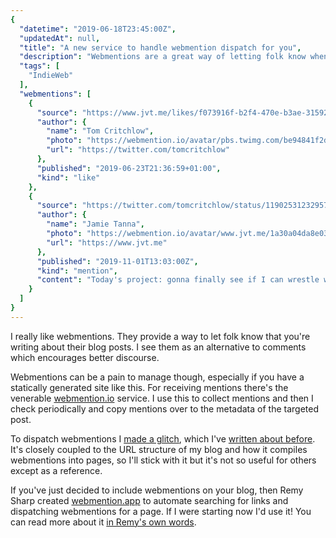 ```yaml
---
{
  "datetime": "2019-06-18T23:45:00Z",
  "updatedAt": null,
  "title": "A new service to handle webmention dispatch for you",
  "description": "Webmentions are a great way of letting folk know when you're talking about their content on your own blog, but they can be a little fiddly to implement. A new service from Remy Sharp automates the dispatch side for you!",
  "tags": [
    "IndieWeb"
  ],
  "webmentions": [
    {
      "source": "https://www.jvt.me/likes/f073916f-b2f4-470e-b3ae-31592b891978/",
      "author": {
        "name": "Tom Critchlow",
        "photo": "https://webmention.io/avatar/pbs.twimg.com/be94841f2d39d8ad4bb203e509496913472a6d19e79122f723c090b0a5e7cfd6.jpg",
        "url": "https://twitter.com/tomcritchlow"
      },
      "published": "2019-06-23T21:36:59+01:00",
      "kind": "like"
    },
    {
      "source": "https://twitter.com/tomcritchlow/status/1190253123295744000",
      "author": {
        "name": "Jamie Tanna",
        "photo": "https://webmention.io/avatar/www.jvt.me/1a30a04da8e03ed78b17bd01777f3892c95de2a05f974eaa739b858aaa1749d4.png",
        "url": "https://www.jvt.me"
      },
      "published": "2019-11-01T13:03:00Z",
      "kind": "mention",
      "content": "Today's project: gonna finally see if I can wrestle webmentions to the ground. Never been able to get it working properly but I like the idea of rolling my own glitch webmentions server like this"
    }
  ]
}
---
```

I really like webmentions. They provide a way to let folk know that you're
writing about their blog posts. I see them as an alternative to comments which
encourages better discourse.

Webmentions can be a pain to manage though, especially if you have a statically
generated site like this. For receiving mentions there's the venerable
[webmention.io](https://webmention.io) service. I use this to collect mentions
and then I check periodically and copy mentions over to the metadata of the
targeted post.

To dispatch webmentions I
[made a glitch](https://glitch.com/edit/#!/send-webmentions), which I've
[written about before](/blog/about-this-blog-3). It's closely coupled to the URL
structure of my blog and how it compiles webmentions into pages, so I'll stick
with it but it's not so useful for others except as a reference.

If you've just decided to include webmentions on your blog, then Remy Sharp
created [webmention.app](https://webmention.app) to automate searching for links
and dispatching webmentions for a page. If I were starting now I'd use it! You
can read more about it [in Remy's own words](https://remysharp.com/2019/06/18/send-outgoing-webmentions).
